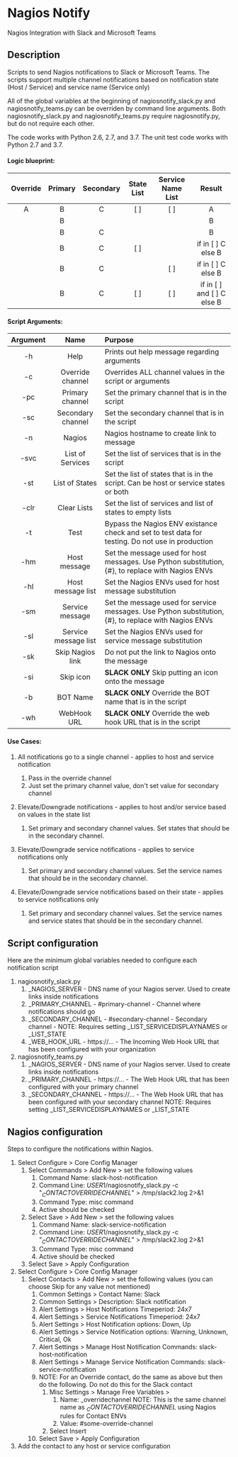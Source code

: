 # Nagios Notify
Nagios Integration with Slack and Microsoft Teams



## Description
Scripts to send Nagios notifications to Slack or Microsoft Teams.  The scripts support 
multiple channel notifications based on notification state (Host / Service) and service 
name (Service only)

All of the global variables at the beginning of nagiosnotify_slack.py and nagiosnotify_teams.py 
can be overriden by command line arguments.  Both nagiosnotify_slack.py and nagiosnotify_teams.py
require nagiosnotify.py, but do not require each other.

The code works with Python 2.6, 2.7, and 3.7.  The unit test code works with Python 2.7 and 3.7.



#### Logic blueprint:

| Override   | Primary  | Secondary | State List | Service Name List | Result                     | 
| :--------: |:--------:| :--------:| :---------:| :---------------: | :------------------------: | 
| A          | B        | C         | [ ]        | [ ]               | A                          | 
|            | B        |           |            |                   | B                          | 
|            | B        | C         |            |                   | B                          | 
|            | B        | C         | [ ]        |                   | if in [ ] C else B         | 
|            | B        | C         |            | [ ]               | if in [ ] C else B         | 
|            | B        | C         | [ ]        | [ ]               | if in [ ] and [ ] C else B |    



#### Script Arguments:

| Argument   | Name                 |  Purpose                                                                                               |
| :--------: |:--------------------:| :------------------------------------------------------------------------------------------------------|
|-h          | Help                 | Prints out help message regarding arguments                                                            |
|-c          | Override channel     | Overrides ALL channel values in the script or arguments                                                |
|-pc         | Primary channel      | Set the primary channel that is in the script                                                          |
|-sc         | Secondary channel    | Set the secondary channel that is in the script                                                        |
|-n          | Nagios               | Nagios hostname to create link to message                                                              |
|-svc        | List of Services     | Set the list of services that is in the script                                                         |
|-st         | List of States       | Set the list of states that is in the script.  Can be host or service states or both                   |
|-clr        | Clear Lists          | Set the list of services and list of states to empty lists                                             |
|-t          | Test                 | Bypass the Nagios ENV existance check and set to test data for testing.  Do not use in production      |
|-hm         | Host message         | Set the message used for host messages.  Use Python substitution, {#}, to replace with Nagios ENVs     |
|-hl         | Host message list    | Set the Nagios ENVs used for host message substitution                                                 |
|-sm         | Service message      | Set the message used for service messages.  Use Python substitution, {#}, to replace with Nagios ENVs  |
|-sl         | Service message list | Set the Nagios ENVs used for service message substitution                                              |
|-sk         | Skip Nagios link     | Do not put the link to Nagios onto the message                                                         |
|-si         | Skip icon            | **SLACK ONLY** Skip putting an icon onto the message                                                   |
|-b          | BOT Name             | **SLACK ONLY** Override the BOT name that is in the script                                             |
|-wh         | WebHook URL          | **SLACK ONLY** Override the web hook URL that is in the script                                         |



#### Use Cases:

1. All notifications go to a single channel - applies to host and service notification
   1. Pass in the override channel  
   1. Just set the primary channel value, don't set value for secondary channel

1. Elevate/Downgrade notifications - applies to host and/or service based on values in the state list
   1. Set primary and secondary channel values.  Set states that should be in the secondary channel.

1. Elevate/Downgrade service notifications - applies to service notifications only
   1. Set primary and secondary channel values.  Set the service names that should be in the secondary channel.

1. Elevate/Downgrade service notifications based on their state - applies to service notifications only
   1. Set primary and secondary channel values.  Set the service names and service states that should be in the secondary channel.



## Script configuration

Here are the minimum global variables needed to configure each notification script

1. nagiosnotify_slack.py
    1. _NAGIOS_SERVER - DNS name of your Nagios server.  Used to create links inside notifications
    1. _PRIMARY_CHANNEL - #primary-channel - Channel where notifications should go
    1. _SECONDARY_CHANNEL - #secondary-channel - Secondary channel - NOTE: Requires setting _LIST_SERVICEDISPLAYNAMES or _LIST_STATE
    1. _WEB_HOOK_URL - https://... - The Incoming Web Hook URL that has been configured with your organization
1. nagiosnotify_teams.py
    1. _NAGIOS_SERVER - DNS name of your Nagios server.  Used to create links inside notifications
    1. _PRIMARY_CHANNEL - https://... - The Web Hook URL that has been configured with your primary channel
    1. _SECONDARY_CHANNEL - https://... - The Web Hook URL that has been configured with your secondary channel NOTE: Requires setting _LIST_SERVICEDISPLAYNAMES or _LIST_STATE


## Nagios configuration

Steps to configure the notifications within Nagios.

1. Select Configure > Core Config Manager
    1. Select Commands > Add New > set the following values
        1. Command Name:  slack-host-notification
        1. Command Line:  $USER1$/nagiosnotify_slack.py -c "$_CONTACTOVERRIDECHANNEL$" > /tmp/slack2.log 2>&1
        1. Command Type:  misc command
        1. Active should be checked
    1. Select Save > Add New > set the following values
        1. Command Name:  slack-service-notification
        1. Command Line:  $USER1$/nagiosnotify_slack.py -c "$_CONTACTOVERRIDECHANNEL$" > /tmp/slack2.log 2>&1
        1. Command Type:  misc command
        1. Active should be checked
    1. Select Save > Apply Configuration
1. Select Configure > Core Config Manager
    1. Select Contacts > Add New > set the following values (you can choose Skip for any value not mentioned)
        1. Common Settings > Contact Name: Slack
        1. Common Settings > Description: Slack notification
        1. Alert Settings > Host Notifications Timeperiod: 24x7
        1. Alert Settings > Service Notifications Timeperiod: 24x7
        1. Alert Settings > Host Notification options: Down, Up
        1. Alert Settings > Service Notification options: Warning, Unknown, Critical, Ok
        1. Alert Settings > Manage Host Notification Commands: slack-host-notification
        1. Alert Settings > Manage Service Notification Commands: slack-service-notification
        1. NOTE: For an Override contact, do the same as above but then do the following.  Do not do this for the Slack contact
            1. Misc Settings > Manage Free Variables > 
                1. Name: _overridechannel    NOTE: This is the same channel name as $_CONTACTOVERRIDECHANNEL$ using Nagios rules for Contact ENVs
                1. Value: #some-override-channel
            1. Select Insert
        1. Select Save > Apply Configuration
1. Add the contact to any host or service configuration



